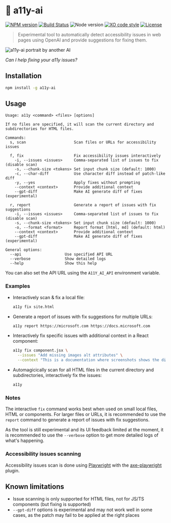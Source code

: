 # :robot: a11y-ai

[![NPM version](https://img.shields.io/npm/v/a11y-ai.svg)](https://www.npmjs.com/package/a11y-ai)
[![Build Status](https://github.com/sinedied/a11y-ai/workflows/build/badge.svg)](https://github.com/sinedied/a11y-ai/actions)
![Node version](https://img.shields.io/node/v/a11y-ai.svg)
[![XO code style](https://img.shields.io/badge/code_style-XO-5ed9c7.svg)](https://github.com/sindresorhus/xo)
[![License](https://img.shields.io/badge/license-MIT-blue.svg)](LICENSE)

> Experimental tool to automatically detect accessibility issues in web pages using OpenAI and provide suggestions for fixing them.

![a11y-ai portrait by another AI](https://user-images.githubusercontent.com/593151/221144683-af658535-500b-4024-afe9-032526b3eec9.png)

*Can I help fixing your a11y issues?*

## Installation

```bash
npm install -g a11y-ai
```

## Usage

```
Usage: a11y <command> <files> [options]

If no files are specified, it will scan the current directory and
subdirectories for HTML files.

Commands:
  s, scan                     Scan files or URLs for accessibility issues

  f, fix                      Fix accessibility issues interactively
    -i, --issues <issues>     Comma-separated list of issues to fix (disable scan)
    -s, --chunk-size <tokens> Set input chunk size (default: 1000)
    -c, --char-diff           Use character diff instead of patch-like diff
    -y, --yes                 Apply fixes without prompting
    --context <context>       Provide additional context
    --gpt-diff                Make AI generate diff of fixes (experimental)

  r, report                   Generate a report of issues with fix suggestions
    -i, --issues <issues>     Comma-separated list of issues to fix (disable scan)
    -s, --chunk-size <tokens> Set input chunk size (default: 1000)
    -o, --format <format>     Report format [html, md] (default: html)
    --context <context>       Provide additional context
    --gpt-diff                Make AI generate diff of fixes (experimental)

General options:
  --api                   Use specified API URL
  --verbose               Show detailed logs
  --help                  Show this help
```

You can also set the API URL using the `A11Y_AI_API` environment variable.

### Examples

- Interactively scan & fix a local file:

  ```bash
  a11y fix site.html
  ```

- Generate a report of issues with fix suggestions for multiple URLs:

  ```bash
  a11y report https://microsoft.com https://docs.microsoft.com
  ```

- Interactively fix specific issues with additional context in a React component:
  ```bash
  a11y fix component.jsx \
    --issues "Add missing images alt attributes" \
    --context "This is a documentation where screenshots shows the different step to setup GitHub Copilot on your account" 
  ```

- Automagicically scan for all HTML files in the current directory and subdirectories, interactively fix the issues:

  ```bash
  a11y
  ```

### Notes

The interactive `fix` command works best when used on small local files, HTML or components.
For larger files or URLs, it is recommended to use the `report` command to generate a report of issues with fix suggestions.

As the tool is still experimental and its UI feedback limited at the moment, it is recommended to use the `--verbose` option to get more detailed logs of what's happening.

### Accessibility issues scanning 

Accessibility issues scan is done using [Playwright](https://playwright.dev/) with the [axe-playwright](https://www.npmjs.com/package/axe-playwright) plugin.

<!-- ## Automated reports

You can generate a report of all the issues found in your project automatically on your CI/CD using this GitHub Action: [sinedied/a11y-ai-action](https://github.com/sinedied/a11y-ai-action)

You can see a complete [example workflow](https://github.com/sinedied/a11y-ai/blob/main/.github/workflows/action.yml) in action on this repository. -->

## Known limitations

- Issue scanning is only supported for HTML files, not for JS/TS components (but fixing is supported)
- `--gpt-diff` options is experimental and may not work well in some cases, as the patch may fail to be applied at the right places
